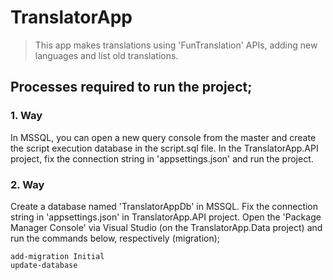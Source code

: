 # TranslatorApp

> This app makes translations using 'FunTranslation' APIs, adding new languages and list old translations.


## Processes required to run the project;

### 1. Way

In MSSQL, you can open a new query console from the master and create the script execution database in the script.sql file. In the TranslatorApp.API project, fix the connection string in 'appsettings.json' and run the project.

### 2. Way

Create a database named 'TranslatorAppDb' in MSSQL.
Fix the connection string in 'appsettings.json' in TranslatorApp.API project.
Open the 'Package Manager Console' via Visual Studio (on the TranslatorApp.Data project) and run the commands below, respectively (migration);

```
add-migration Initial
update-database
```
